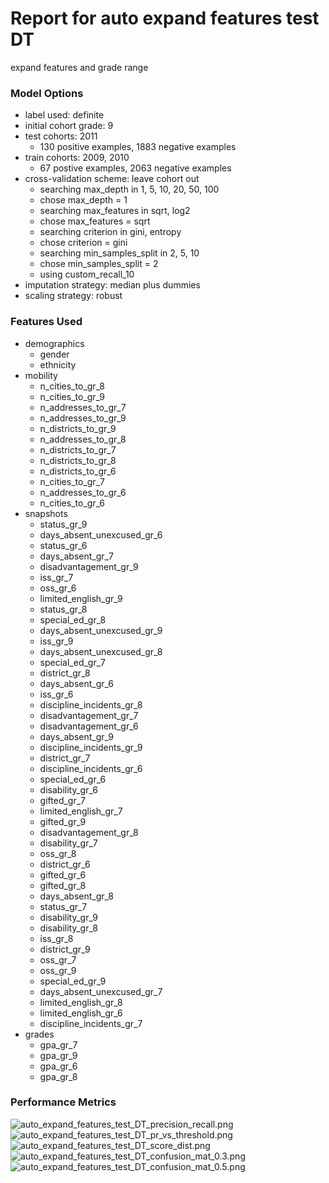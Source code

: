 # Report for auto expand features test DT
expand features and grade range

### Model Options
* label used: definite
* initial cohort grade: 9
* test cohorts: 2011
	 * 130 positive examples, 1883 negative examples
* train cohorts: 2009, 2010
	 * 67 postive examples, 2063 negative examples
* cross-validation scheme: leave cohort out
	 * searching max_depth in 1, 5, 10, 20, 50, 100
	 * chose max_depth = 1
	 * searching max_features in sqrt, log2
	 * chose max_features = sqrt
	 * searching criterion in gini, entropy
	 * chose criterion = gini
	 * searching min_samples_split in 2, 5, 10
	 * chose min_samples_split = 2
	 * using custom_recall_10
* imputation strategy: median plus dummies
* scaling strategy: robust

### Features Used
* demographics
	 * gender
	 * ethnicity
* mobility
	 * n_cities_to_gr_8
	 * n_cities_to_gr_9
	 * n_addresses_to_gr_7
	 * n_addresses_to_gr_9
	 * n_districts_to_gr_9
	 * n_addresses_to_gr_8
	 * n_districts_to_gr_7
	 * n_districts_to_gr_8
	 * n_districts_to_gr_6
	 * n_cities_to_gr_7
	 * n_addresses_to_gr_6
	 * n_cities_to_gr_6
* snapshots
	 * status_gr_9
	 * days_absent_unexcused_gr_6
	 * status_gr_6
	 * days_absent_gr_7
	 * disadvantagement_gr_9
	 * iss_gr_7
	 * oss_gr_6
	 * limited_english_gr_9
	 * status_gr_8
	 * special_ed_gr_8
	 * days_absent_unexcused_gr_9
	 * iss_gr_9
	 * days_absent_unexcused_gr_8
	 * special_ed_gr_7
	 * district_gr_8
	 * days_absent_gr_6
	 * iss_gr_6
	 * discipline_incidents_gr_8
	 * disadvantagement_gr_7
	 * disadvantagement_gr_6
	 * days_absent_gr_9
	 * discipline_incidents_gr_9
	 * district_gr_7
	 * discipline_incidents_gr_6
	 * special_ed_gr_6
	 * disability_gr_6
	 * gifted_gr_7
	 * limited_english_gr_7
	 * gifted_gr_9
	 * disadvantagement_gr_8
	 * disability_gr_7
	 * oss_gr_8
	 * district_gr_6
	 * gifted_gr_6
	 * gifted_gr_8
	 * days_absent_gr_8
	 * status_gr_7
	 * disability_gr_9
	 * disability_gr_8
	 * iss_gr_8
	 * district_gr_9
	 * oss_gr_7
	 * oss_gr_9
	 * special_ed_gr_9
	 * days_absent_unexcused_gr_7
	 * limited_english_gr_8
	 * limited_english_gr_6
	 * discipline_incidents_gr_7
* grades
	 * gpa_gr_7
	 * gpa_gr_9
	 * gpa_gr_6
	 * gpa_gr_8

### Performance Metrics
![auto_expand_features_test_DT_precision_recall.png](auto_expand_features_test_DT_precision_recall.png)
![auto_expand_features_test_DT_pr_vs_threshold.png](auto_expand_features_test_DT_pr_vs_threshold.png)
![auto_expand_features_test_DT_score_dist.png](auto_expand_features_test_DT_score_dist.png)
![auto_expand_features_test_DT_confusion_mat_0.3.png](auto_expand_features_test_DT_confusion_mat_0.3.png)
![auto_expand_features_test_DT_confusion_mat_0.5.png](auto_expand_features_test_DT_confusion_mat_0.5.png)
